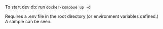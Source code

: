 To start dev db: run `docker-compose up -d`

Requires a .env file in the root directory (or environment variables defined.) A sample can be seen.
